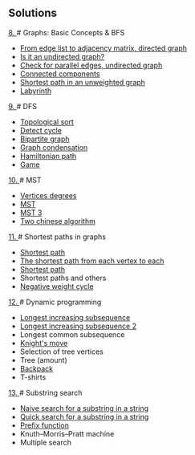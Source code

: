 ## Solutions

<a href = "./II%20semester/Problems/problems8.pdf"> 8. </a> # Graphs: Basic Concepts & BFS
<ul> 
  <li><a href = "./II%20semester/Labs/BFS.%20Graphs/EdgesToMatrix.cpp"> From edge list to adjacency matrix, directed graph </a></li>
  <li><a href = "./II%20semester/Labs/BFS.%20Graphs/unorientation.cpp"> Is it an undirected graph? </a></li>
  <li><a href = "./II%20semester/Labs/BFS.%20Graphs/ParallelEdges.cpp"> Check for parallel edges, undirected graph </a></li>
  <li><a href = "./II%20semester/Labs/BFS.%20Graphs/component.cpp"> Сonnected components </a></li>
  <li><a href = "./II%20semester/Labs/BFS.%20Graphs/TheShortestPath.cpp"> Shortest path in an unweighted graph </a></li>
  <li><a href = "./II%20semester/Labs/BFS.%20Graphs/labyrinth.cpp"> Labyrinth </a></li>
</ul>

<a href = "./II%20semester/Problems/problems9.pdf"> 9. </a> # DFS
<ul> 
  <li><a href = "./II%20semester/Labs/DFS.%20Others/topSort.cpp"> Topological sort </a></li>
  <li><a href = "./II%20semester/Labs/DFS.%20Others/findingCircle.cpp"> Detect cycle </a></li>
  <li><a href = "./II%20semester/Labs/DFS.%20Others/bipartiteGraph.cpp"> Bipartite graph </a></li>
  <li><a href = "./II%20semester/Labs/DFS.%20Others/graphCondensation.cpp"> Graph condensation </a></li>
  <li><a href = "./II%20semester/Labs/DFS.%20Others/hamiltonianPath.cpp"> Hamiltonian path </a></li>
  <li><a href = "./II%20semester/Labs/DFS.%20Others/game.cpp"> Game </a></li>
</ul>

<a href = "./II%20semester/Problems/problemss10.pdf"> 10. </a> # MST
<ul> 
  <li><a href = "./II%20semester/Labs/MST/degree.cpp"> Vertices degrees</a></li>
  <li><a href = "./II%20semester/Labs/MST/spanningTreeXY.cpp"> MST </a></li>
  <li><a href = "./II%20semester/Labs/MST/spanningTree.cpp"> MST 3 </a></li>
  <li><a href = "./II%20semester/Labs/MST/chineseAlg.cpp"> Two chinese algorithm </a></li>
</ul>

<a href = "./II%20semester/Problems/problemss11.pdf"> 11. </a> # Shortest paths in graphs
<ul> 
  <li><a href = "./II%20semester/Labs/SP.%20Graphs/shortestPath%231.cpp"> Shortest path </a></li>
  <li><a href = "./II%20semester/Labs/SP.%20Graphs/shortestPathTotal.cpp"> The shortest path from each vertex to each </a></li>
  <li><a href = "./II%20semester/Labs/SP.%20Graphs/shortestPath%232.cpp"> Shortest path </a></li>
  <li> Shortest paths and others </li>
  <li><a href = ".II%20semester/Labs/SP.%20Graphs/negativeCycle.cpp"> Negative weight cycle </a></li>
</ul>

<a href = "./II%20semester/Problems/problemss12.pdf"> 12. </a> # Dynamic programming
<ul> 
  <li><a href = "./II%20semester/Labs/DP/LIS.cpp"> Longest increasing subsequence </a></li>
  <li><a href = "./II%20semester/Labs/DP/LIS2.cpp"> Longest increasing subsequence 2 </a></li>
  <li> Longest common subsequence </li>
  <li><a href = "./II%20semester/Labs/DP/knightMove.cpp"> Knight's move </a></li>
  <li> Selection of tree vertices </li>
  <li> Tree (amount) </li>
  <li><a href = "./II%20semester/Labs/DP/backpack.cpp"> Backpack</a></li>
  <li> T-shirts </li>
</ul>

<a href = "./II%20semester/Problems/problemss13.pdf"> 13. </a> # Substring search
<ul> 
  <li><a href = "./II%20semester/Labs/strings/naiveSubstring.cpp"> Naive search for a substring in a string </a></li>
  <li><a href = "./II%20semester/Labs/strings/KMP-algo.cpp"> Quick search for a substring in a string </a></li>
  <li><a href = "./II%20semester/Labs/strings/prefix-function.cpp"> Prefix function </a></li>
  <li> Knuth–Morris–Pratt machine </li>
  <li> Multiple search </li>
</ul>
